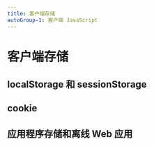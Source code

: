 ```yaml
---
title: 客户端存储
autoGroup-1: 客户端 JavaScript
---
```

# 客户端存储

## localStorage 和 sessionStorage

## cookie

## 应用程序存储和离线 Web 应用